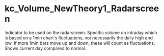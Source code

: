 # kc_Volume_NewTheory1_Radarscreen

Indicator to be used on the radarscreen. 
Specific volume on intraday which is based on a 1min chart's fluctuations, not necessarily the daily high and low. If more 1min bars move up and down, these will count as fluctuations. 
Shows current day compared to normal. 
